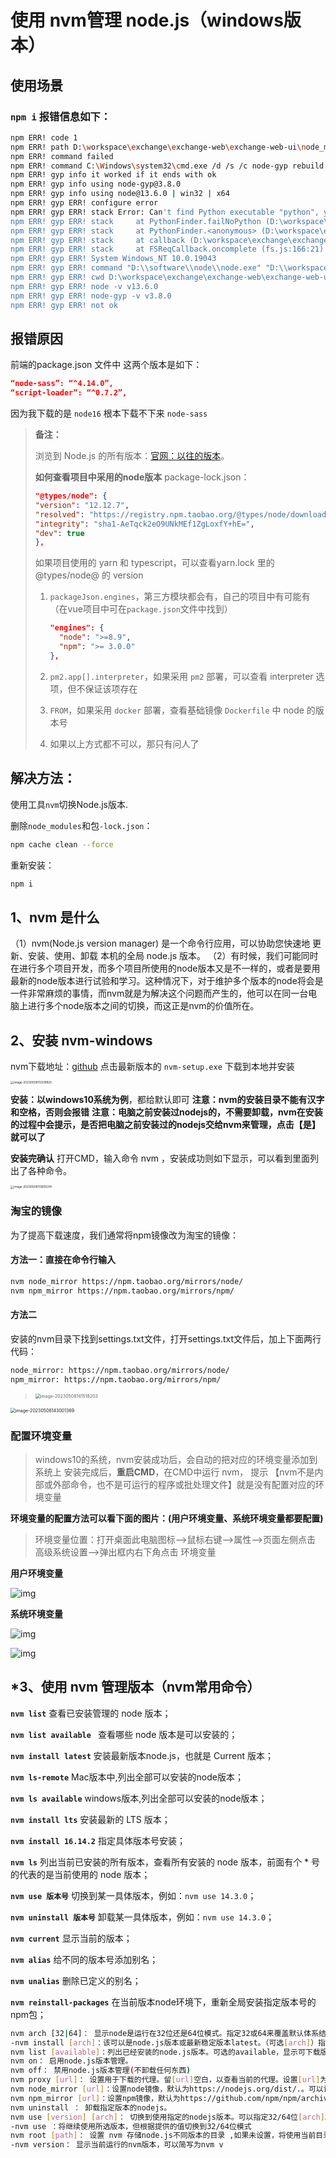 # 使用 nvm管理 node.js（windows版本）

## 使用场景

### `npm i` 报错信息如下：

```bash
npm ERR! code 1
npm ERR! path D:\workspace\exchange\exchange-web\exchange-web-ui\node_modules\node-sass
npm ERR! command failed
npm ERR! command C:\Windows\system32\cmd.exe /d /s /c node-gyp rebuild
npm ERR! gyp info it worked if it ends with ok
npm ERR! gyp info using node-gyp@3.8.0
npm ERR! gyp info using node@13.6.0 | win32 | x64
npm ERR! gyp ERR! configure error
npm ERR! gyp ERR! stack Error: Can't find Python executable "python", you can set the PYTHON env variable.
npm ERR! gyp ERR! stack     at PythonFinder.failNoPython (D:\workspace\exchange\exchange-web\exchange-web-ui\node_modules\node-gyp\lib\configure.js:484:19)
npm ERR! gyp ERR! stack     at PythonFinder.<anonymous> (D:\workspace\exchange\exchange-web\exchange-web-ui\node_modules\node-gyp\lib\configure.js:509:16)
npm ERR! gyp ERR! stack     at callback (D:\workspace\exchange\exchange-web\exchange-web-ui\node_modules\graceful-fs\polyfills.js:299:20)
npm ERR! gyp ERR! stack     at FSReqCallback.oncomplete (fs.js:166:21)
npm ERR! gyp ERR! System Windows_NT 10.0.19043
npm ERR! gyp ERR! command "D:\\software\\node\\node.exe" "D:\\workspace\\exchange\\exchange-web\\exchange-web-ui\\node_modules\\node-gyp\\bin\\node-gyp.js" "rebuild"
npm ERR! gyp ERR! cwd D:\workspace\exchange\exchange-web\exchange-web-ui\node_modules\node-sass
npm ERR! gyp ERR! node -v v13.6.0
npm ERR! gyp ERR! node-gyp -v v3.8.0
npm ERR! gyp ERR! not ok
```

## 报错原因

前端的package.json 文件中 这两个版本是如下：

```json
“node-sass”: “^4.14.0”,
“script-loader”: “^0.7.2”,
```


因为我下载的是 `node16` 根本下载不下来 `node-sass`


> **备注：**
>
> 浏览到 Node.js 的所有版本：[官网：以往的版本](https://nodejs.org/zh-cn/download/releases)。
>
> **如何查看项目中采用的node版本**
> package-lock.json：
> ```json
> "@types/node": {
> "version": "12.12.7",
> "resolved": "https://registry.npm.taobao.org/@types/node/download/@types/node-12.12.7.tgz?cache=0&other_urls=https%3A%2F%2Fregistry.npm.taobao.org%2F%40types%2Fnode%2Fdownload%2F%40types%2Fnode-12.12.7.tgz",
> "integrity": "sha1-AeTqck2eO9UNkMEf1ZgLoxfY+hE=",
> "dev": true
> },
> ```
> 如果项目使用的 yarn 和 typescript，可以查看yarn.lock 里的@types/node@ 的 version
>
> 1. `packageJson.engines`，第三方模块都会有，自己的项目中有可能有（在vue项目中可在`package.json`文件中找到）
>
>    ```json
>    "engines": {
>      "node": ">=8.9",
>      "npm": ">= 3.0.0"
>    },
>    ```
>
> 2. `pm2.app[].interpreter`，如果采用 `pm2` 部署，可以查看 interpreter 选项，但不保证该项存在
>
> 3. `FROM`，如果采用 `docker` 部署，查看基础镜像 `Dockerfile` 中 node 的版本号
>
> 4. 如果以上方式都不可以，那只有问人了


## 解决方法：

使用工具`nvm`切换Node.js版本.

删除`node_modules`和包`-lock.json`：

```bash
npm cache clean --force
```

重新安装：

```bash
npm i
```



## 1、nvm 是什么

（1）nvm(Node.js version manager) 是一个命令行应用，可以协助您快速地 更新、安装、使用、卸载 本机的全局 node.js 版本。
（2）有时候，我们可能同时在进行多个项目开发，而多个项目所使用的node版本又是不一样的，或者是要用最新的node版本进行试验和学习。这种情况下，对于维护多个版本的node将会是一件非常麻烦的事情，而nvm就是为解决这个问题而产生的，他可以在同一台电脑上进行多个node版本之间的切换，而这正是nvm的价值所在。

## 2、安装 nvm-windows

nvm下载地址：[github](https://github.com/coreybutler/nvm-windows/releases) 点击最新版本的 `nvm-setup.exe` 下载到本地并安装

<img src="00.2.npm安装依赖nvm管理node.js.assets/image-20230508113319820.png" alt="image-20230508113319820" style="zoom: 33%;" />

**安装：以windows10系统为例**，都给默认即可
**注意：nvm的安装目录不能有汉字和空格，否则会报错**
**注意：电脑之前安装过nodejs的，不需要卸载，nvm在安装的过程中会提示，是否把电脑之前安装过的nodejs交给nvm来管理，点击【是】就可以了**



**安装完确认** 打开CMD，输入命令 nvm ，安装成功则如下显示，可以看到里面列出了各种命令。

<img src="00.2.npm安装依赖nvm管理node.js.assets/image-20230508113605314.png" alt="image-20230508113605314" style="zoom:33%;" />

### 淘宝的镜像 

为了提高下载速度，我们通常将npm镜像改为淘宝的镜像：

#### 方法一：直接在命令行输入

```bash
nvm node_mirror https://npm.taobao.org/mirrors/node/
nvm npm_mirror https://npm.taobao.org/mirrors/npm/
```

#### 方法二

>
安装的nvm目录下找到settings.txt文件，打开settings.txt文件后，加上下面两行代码：
>
```bash
node_mirror: https://npm.taobao.org/mirrors/node/
npm_mirror: https://npm.taobao.org/mirrors/npm/
```
><img src="00.2.npm安装依赖nvm管理node.js.assets/image-20230508141518203.png" alt="image-20230508141518203" style="zoom:50%;" />
<img src="00.2.npm安装依赖nvm管理node.js.assets/image-20230508143001369.png" alt="image-20230508143001369" style="zoom:50%;" />

### 配置环境变量

> windows10的系统，nvm安装成功后，会自动的把对应的环境变量添加到系统上
> 安装完成后，**重启CMD**，在CMD中运行 nvm， 提示 【nvm不是内部或外部命令，也不是可运行的程序或批处理文件】就是没有配置对应的环境变量

**环境变量的配置方法可以看下面的图片：(用户环境变量、系统环境变量都要配置)**

> 环境变量位置：打开桌面此电脑图标-->鼠标右键-->属性-->页面左侧点击 高级系统设置-->弹出框内右下角点击 环境变量

**用户环境变量**

![img](00.2.npm安装依赖nvm管理node.js.assets/v2-4ceee24835341f5587c45a84ed3568a8_1440w.webp)



**系统环境变量**

![img](00.2.npm安装依赖nvm管理node.js.assets/v2-c14d3d803158bef1954e0d03a86facfc_1440w.webp)

![img](00.2.npm安装依赖nvm管理node.js.assets/v2-7b7d27af444f78e32cf7c9bb7ce3c011_1440w.webp)

## *3、使用 nvm 管理版本（nvm常用命令）

**`nvm list`** 查看已安装管理的 node 版本；

**`nvm list available `** 查看哪些 node 版本是可以安装的；

**`nvm install latest`** 安装最新版本node.js，也就是 Current 版本；

**`nvm ls-remote`** Mac版本中,列出全部可以安装的node版本；

**`nvm ls available`** windows版本,列出全部可以安装的node版本；

**`nvm install lts`** 安装最新的 LTS 版本；

**`nvm install 16.14.2`** 指定具体版本号安装；

**`nvm ls`** 列出当前已安装的所有版本，查看所有安装的 node 版本，前面有个 * 号的代表的是当前使用的 node 版本；

**`nvm use 版本号`** 切换到某一具体版本，例如：`nvm use 14.3.0`；

**`nvm uninstall 版本号`** 卸载某一具体版本，例如：`nvm use 14.3.0`；

**`nvm current`** 显示当前的版本；

**`nvm alias`** 给不同的版本号添加别名；

**`nvm unalias`** 删除已定义的别名；

**`nvm reinstall-packages`** 在当前版本node环境下，重新全局安装指定版本号的npm包；

```bash
nvm arch [32|64]： 显示node是运行在32位还是64位模式。指定32或64来覆盖默认体系结构。
-nvm install [arch]：该可以是node.js版本或最新稳定版本latest。（可选[arch]）指定安装32位或64位版本（默认为系统arch）。设置[arch]为all以安装32和64位版本。在命令后面添加–insecure，可以绕过远端下载服务器的SSL验证。
nvm list [available]：列出已经安装的node.js版本。可选的available，显示可下载版本的部分列表。这个命令可以简写为nvm ls [available]。
nvm on： 启用node.js版本管理。
nvm off： 禁用node.js版本管理(不卸载任何东西)
nvm proxy [url]： 设置用于下载的代理。留[url]空白，以查看当前的代理。设置[url]为none删除代理。
nvm node_mirror [url]：设置node镜像，默认为https://nodejs.org/dist/.。可以设置为淘宝的镜像https://npm.taobao.org/mirrors/node/
nvm npm_mirror [url]：设置npm镜像，默认为https://github.com/npm/npm/archive/。可以设置为淘宝的镜像https://npm.taobao.org/mirrors/npm/
nvm uninstall ： 卸载指定版本的nodejs。
nvm use [version] [arch]： 切换到使用指定的nodejs版本。可以指定32/64位[arch]。
-nvm use ：将继续使用所选版本，但根据提供的值切换到32/64位模式
nvm root [path]： 设置 nvm 存储node.js不同版本的目录 ,如果未设置，将使用当前目录。
-nvm version： 显示当前运行的nvm版本，可以简写为nvm v
```

